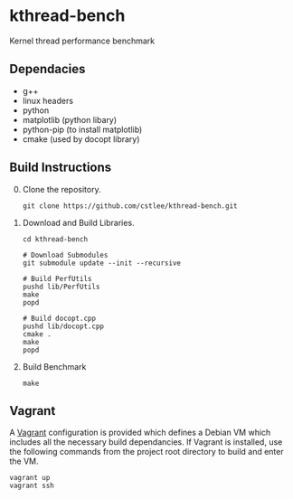 # kthread-bench
Kernel thread performance benchmark

## Dependacies

* g++
* linux headers
* python
* matplotlib (python libary)
* python-pip (to install matplotlib)
* cmake (used by docopt library)

## Build Instructions

0. Clone the repository.

    ```
    git clone https://github.com/cstlee/kthread-bench.git
    ```

1. Download and Build Libraries.
    ```
    cd kthread-bench

    # Download Submodules
    git submodule update --init --recursive
    
    # Build PerfUtils
    pushd lib/PerfUtils
    make
    popd
    
    # Build docopt.cpp
    pushd lib/docopt.cpp
    cmake .
    make
    popd
    ```

2. Build Benchmark

    ```
    make
    ```

## Vagrant
A [Vagrant](https://www.vagrantup.com) configuration is provided which defines a Debian VM which includes all the necessary build dependancies.  If Vagrant is installed, use the following commands from the project root directory to build and enter the VM.

```
vagrant up
vagrant ssh
```
